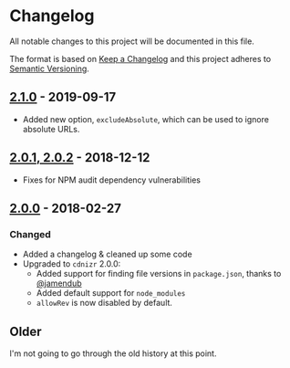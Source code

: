 # Changelog
All notable changes to this project will be documented in this file.

The format is based on [Keep a Changelog](http://keepachangelog.com/en/1.0.0/)
and this project adheres to [Semantic Versioning](http://semver.org/spec/v2.0.0.html).

## [2.1.0](https://github.com/OverZealous/gulp-cdnizer/releases/tag/v2.1.0) - 2019-09-17

- Added new option, `excludeAbsolute`, which can be used to ignore absolute URLs.

## [2.0.1, 2.0.2](https://github.com/OverZealous/gulp-cdnizer/releases/tag/v2.0.2) - 2018-12-12

- Fixes for NPM audit dependency vulnerabilities

## [2.0.0](https://github.com/OverZealous/gulp-cdnizer/releases/tag/v2.0.0) - 2018-02-27

### Changed

- Added a changelog & cleaned up some code
- Upgraded to `cdnizr` 2.0.0:
    - Added support for finding file versions in `package.json`, thanks to [@jamendub](https://github.com/jamendub)
    - Added default support for `node_modules`
    - `allowRev` is now disabled by default.

## Older

I'm not going to go through the old history at this point.
